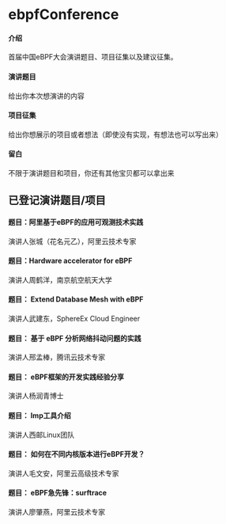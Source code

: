 # ebpfConference

#### 介绍
首届中国eBPF大会演讲题目、项目征集以及建议征集。

#### 演讲题目
给出你本次想演讲的内容


#### 项目征集
给出你想展示的项目或者想法（即使没有实现，有想法也可以写出来）

#### 留白

不限于演讲题目和项目，你还有其他宝贝都可以拿出来




## 已登记演讲题目/项目

#### 题目：阿里基于eBPF的应用可观测技术实践
演讲人张城（花名元乙），阿里云技术专家


#### 题目：Hardware accelerator for eBPF 
演讲人周鹤洋，南京航空航天大学


#### 题目： Extend Database Mesh with eBPF 
演讲人武建东，SphereEx Cloud Engineer


#### 题目： 基于 eBPF 分析网络抖动问题的实践
演讲人邢孟棒，腾讯云技术专家 


#### 题目： eBPF框架的开发实践经验分享
演讲人杨润青博士

#### 题目： lmp工具介绍
演讲人西邮Linux团队


#### 题目： 如何在不同内核版本进行eBPF开发？
演讲人毛文安，阿里云高级技术专家


#### 题目： eBPF急先锋：surftrace
演讲人廖肇燕，阿里云技术专家

